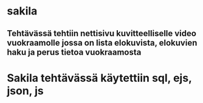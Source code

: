 # sakila

## Tehtävässä tehtiin nettisivu kuvitteelliselle video vuokraamolle jossa on lista elokuvista, elokuvien haku ja perus tietoa vuokraamosta 

# Sakila tehtävässä käytettiin sql, ejs, json, js
